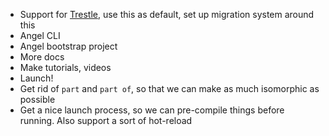 * Support for [Trestle](https://github.com/dart-bridge/trestle), use this as default, set up migration system around this
* Angel CLI
* Angel bootstrap project
* More docs
* Make tutorials, videos
* Launch!
* Get rid of `part` and `part of`, so that we can make as much isomorphic as possible
* Get a nice launch process, so we can pre-compile things before running. Also support a sort of hot-reload
